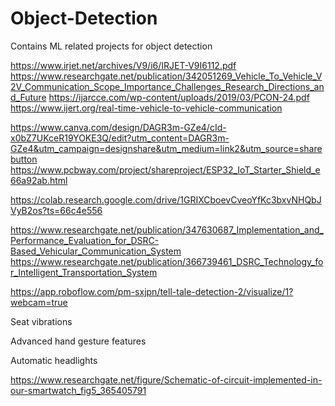 # Object-Detection
Contains ML related projects for object detection

https://www.irjet.net/archives/V9/i6/IRJET-V9I6112.pdf
https://www.researchgate.net/publication/342051269_Vehicle_To_Vehicle_V2V_Communication_Scope_Importance_Challenges_Research_Directions_and_Future
https://ijarcce.com/wp-content/uploads/2019/03/PCON-24.pdf
https://www.ijert.org/real-time-vehicle-to-vehicle-communication

https://www.canva.com/design/DAGR3m-GZe4/cId-x0bZ7UKceR19YOKE3Q/edit?utm_content=DAGR3m-GZe4&utm_campaign=designshare&utm_medium=link2&utm_source=sharebutton
https://www.pcbway.com/project/shareproject/ESP32_IoT_Starter_Shield_e66a92ab.html

https://colab.research.google.com/drive/1GRIXCboevCveoYfKc3bxvNHQbJVyB2os?ts=66c4e556


https://www.researchgate.net/publication/347630687_Implementation_and_Performance_Evaluation_for_DSRC-Based_Vehicular_Communication_System
https://www.researchgate.net/publication/366739461_DSRC_Technology_for_Intelligent_Transportation_System

https://app.roboflow.com/pm-sxjpn/tell-tale-detection-2/visualize/1?webcam=true

Seat vibrations

Advanced hand gesture features

Automatic headlights

https://www.researchgate.net/figure/Schematic-of-circuit-implemented-in-our-smartwatch_fig5_365405791
